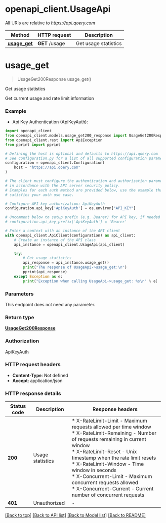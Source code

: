 # openapi_client.UsageApi

All URIs are relative to *https://api.qoery.com*

Method | HTTP request | Description
------------- | ------------- | -------------
[**usage_get**](UsageApi.md#usage_get) | **GET** /usage | Get usage statistics


# **usage_get**
> UsageGet200Response usage_get()

Get usage statistics

Get current usage and rate limit information

### Example

* Api Key Authentication (ApiKeyAuth):

```python
import openapi_client
from openapi_client.models.usage_get200_response import UsageGet200Response
from openapi_client.rest import ApiException
from pprint import pprint

# Defining the host is optional and defaults to https://api.qoery.com
# See configuration.py for a list of all supported configuration parameters.
configuration = openapi_client.Configuration(
    host = "https://api.qoery.com"
)

# The client must configure the authentication and authorization parameters
# in accordance with the API server security policy.
# Examples for each auth method are provided below, use the example that
# satisfies your auth use case.

# Configure API key authorization: ApiKeyAuth
configuration.api_key['ApiKeyAuth'] = os.environ["API_KEY"]

# Uncomment below to setup prefix (e.g. Bearer) for API key, if needed
# configuration.api_key_prefix['ApiKeyAuth'] = 'Bearer'

# Enter a context with an instance of the API client
with openapi_client.ApiClient(configuration) as api_client:
    # Create an instance of the API class
    api_instance = openapi_client.UsageApi(api_client)

    try:
        # Get usage statistics
        api_response = api_instance.usage_get()
        print("The response of UsageApi->usage_get:\n")
        pprint(api_response)
    except Exception as e:
        print("Exception when calling UsageApi->usage_get: %s\n" % e)
```



### Parameters

This endpoint does not need any parameter.

### Return type

[**UsageGet200Response**](UsageGet200Response.md)

### Authorization

[ApiKeyAuth](../README.md#ApiKeyAuth)

### HTTP request headers

 - **Content-Type**: Not defined
 - **Accept**: application/json

### HTTP response details

| Status code | Description | Response headers |
|-------------|-------------|------------------|
**200** | Usage statistics |  * X-RateLimit-Limit - Maximum requests allowed per time window <br>  * X-RateLimit-Remaining - Number of requests remaining in current window <br>  * X-RateLimit-Reset - Unix timestamp when the rate limit resets <br>  * X-RateLimit-Window - Time window in seconds <br>  * X-Concurrent-Limit - Maximum concurrent requests allowed <br>  * X-Concurrent-Current - Current number of concurrent requests <br>  |
**401** | Unauthorized |  -  |

[[Back to top]](#) [[Back to API list]](../README.md#documentation-for-api-endpoints) [[Back to Model list]](../README.md#documentation-for-models) [[Back to README]](../README.md)

